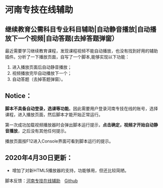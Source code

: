 # 河南专技在线辅助

## 继续教育公需科目专业科目辅助|自动静音播放|自动播放下一个视频|自动答题(去掉答题弹窗）

最近需要学习继续教育课程，发现课程视频不能自动播放，也没有找到好用的辅助插件。分析了一下播放页面，自写了一个脚本,能够实现以下功能：

 1. 进入播放页面后自动静音播放；
 2. 视频播放完毕自动播放下一个；
 3. 自动答题（去掉答题弹窗）。

## Notice：

**脚本不具备自动登录，选课等功能**。因此需要用户登录河南专技在线的账号，选择课程，进入播放页面，然后脚本才能开始正常运行。

第一次成功加载视频播放器时会弹出脚本运行提示，**点击确定，视频才开始自动静音播放**，之后没有其他任何提示。

播放页面按F12进入Console界面可看到脚本运行的提示。

## 2020年4月30日更新：
- 增加了对新HTML5播放器的支持，功能够用，但还比较简陋。

脚本反馈：[河南专技在线辅助][1]　[Github][2]


  [1]:https://huangdiv.com/tech/ghlearning-assist/
  [2]:https://github.com/huangdiv/user-scripts/tree/master/hnzj
